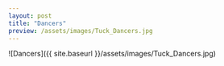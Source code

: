 ```yaml
---
layout: post
title: "Dancers"
preview: /assets/images/Tuck_Dancers.jpg
---
```

![Dancers]({{ site.baseurl }}/assets/images/Tuck_Dancers.jpg)
